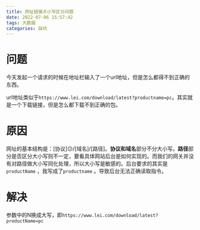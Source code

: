 ```yaml
---
title: 网址链接大小写区分问题
date: 2022-07-06 15:57:42
tags: 大数据
categories: 踩坑
---
```


<!--more-->

# 问题

今天发起一个请求的时候在地址栏输入了一个url地址，但是怎么都得不到正确的东西。

url地址类似于`https://www.lei.com/download/latest?productname=pc`。其实就是一个下载链接，但是怎么都下载不到正确的包。

# 原因

网址的基本结构是：\[协议\]😕/\[域名\]/\[路径\]。**协议和域名**部分不分大小写。**路径**部分是否区分大小写则不一定，要看具体网站后台是如何实现的。而我们的网关并没有对路径做大小写同化处理，所以大小写是敏感的。后台要求的其实是`productName` ，我写成了`productname` 。导致后台无法正确读取指令。

# 解决

参数中的N换成大写，即`https://www.lei.com/download/latest?productName=pc`